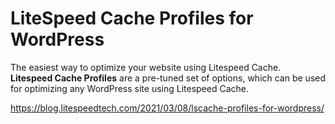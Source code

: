# LiteSpeed Cache Profiles for WordPress
The easiest way to optimize your website using Litespeed Cache.  
**Litespeed Cache Profiles** are a pre-tuned set of options, which can be used for optimizing any WordPress site using Litespeed Cache.  

https://blog.litespeedtech.com/2021/03/08/lscache-profiles-for-wordpress/
